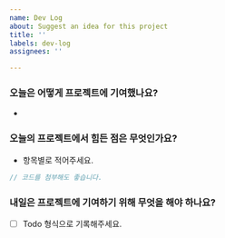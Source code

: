 ```yaml
---
name: Dev Log
about: Suggest an idea for this project
title: ''
labels: dev-log
assignees: ''

---
```


### 오늘은 어떻게 프로젝트에 기여했나요?
* 

### 오늘의 프로젝트에서 힘든 점은 무엇인가요?

* 항목별로 적어주세요.
```javascript
// 코드를 첨부해도 좋습니다.
```

### 내일은 프로젝트에 기여하기 위해 무엇을 해야 하나요?

-  [ ] Todo 형식으로 기록해주세요.
